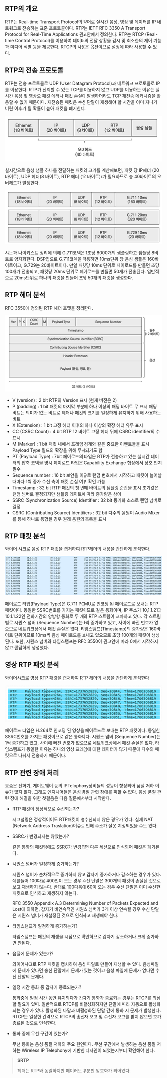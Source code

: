 ## RTP의 개요

RTP는 Real-time Transport Protocol의 약어로 실시간 음성, 영상 및 데이터를 IP 네트워크로 전송하는 표준 프로토콜이다. RTP는 IETF RFC 3350 A Transport Protocol for Real-Time Applications 권고안에서 정의한다. RTP는 RTCP (Real-time Control Protocol)를 이용하여 데이터의 전달 상황을 감시 및 최소한의 제어 기능과 미디어 식별 등을 제공한다. RTCP의 사용은 옵션이므로 설정에 따라 사용할 수 있다.

## RTP의 전송 프로토콜

RTP는 전송 프로토콜로 UDP (User Datagram Protocol)과 네트워크 프로토콜로 IP를 이용한다. RTP가 신뢰할 수 있는 TCP를 이용하지 않고 UDP를 이용하는 이유는 실시간 음성 및 영상으 패킷 에러나 패킷 손실이 발생하더라도 TCP 재전송 메커니즘을 활용할 수 없기 때문이다. 재전송된 패킷은 수신 단말이 재생해야 할 시간을 이미 지나가 버린 이후가 될 확률이 높아 패킷을 폐기한다.

![IP/UDP/RTP 헤더 크기](./image/28_1.png)

실시간으로 음성 샘플 하나를 전달하는 패킷의 크기를 계산해보면, 패킷 당 IP헤더 (20바이트), UDP 헤더(8 바이트), RTP 헤더 (12 바이트)r가 필요하므로 총 40바이트의 오버헤드가 발생한다.

![패킷당 페이로드의 크기](./image/28_2.png)

샤논과 나이키스트 정리에 의해 G.711코덱은 1초당 8000개의 샘플링하고 샘플당 8비트로 양자화한다. DSP칩으로 G.711코덱을 적용하면 10ms단위 당 음성 샘플은 160바이트이고, G.729는 20바이트이다. 만일 패킷당 10ms 단위로 페이로드를 만들면 초당 100개가 전송되고, 패킷당 20ms 단위로 페이로드를 만들면 50개가 전송된다. 일반적으로 20ms단위로 하나의 패킷을 만들어 초당 50개의 패킷을 생성한다.

## RTP 헤더 분석

RFC 3550에 정의된 RTP 헤더 포맷을 정리한다.

![RTP 헤더](./image/28_3.png)

- V (version) : 2 bit
  RTP의 Version 표시 (현재 버전은 2)
- P (padding) : 1 bit
  패킷의 마지막 부분에 하나 이상의 패딩 바이트 무 표시
  패딩 비트는 의미가 없는 비트로 헤더나 패킷의 크기를 일정하게 유지하기 위해 사용하는 비트 
- X (Extension) : 1 bit
  고정 헤더 이후의 하나 이상의 확장 헤더 유무 표시
- CC (CSRC Count) : 4 bit
  RTP 12 바이트 고정 헤더 뒤에 CSRC identifier의 수 표시
- M (Marker) : 1 bit
  패킷 내에서 프레임 경계와 같은 중요한 이벤트들을 표시
  Payload Type 필드의 확장을 위해 무시되기도 함 
- PT (Payload Type) : 7bit
  페이로드의 타입은 RTP가 전송하고 있는 실시간 데이터의 압축 코덱을 명시 
  페이로드 타입은 Capability Exchange 협상에서 상호 인지 필수
- Sequence number : 16 bit
  보안을 이유로 랜덤 번호에서 시작하고 패킷이 늘어날 때마다 1씩 증가
  수신 측이 패킷 손실 여부 확인 가능
- Timestamp : 32 bit
  RTP 패킷의 첫 번째 바이트의 샘플링 순간을 표시
  초기값은 랜덤 넘버로 결정되지만 샘플링 레이트에 따라 증가량은 상이
- SSRC (Synchronization Source) Identifier : 32 bit
  동기화 소스로 랜덤 넘버로 결정
- CSRC (Contributing Source) Identifiers : 32 bit
  다수의 음원이 Audio Mixer를 통해 하나로 통합될 경우 원래 음원의 목록을 표시 

## RTP 패킷 분석

와이어 샤크로 음성 RTP 패킷을 캡처하여 RTP헤더의 내용을 간단하게 분석한다.

![음성 RTP 패킷 분석](./image/28_4.png)

페이로드 타입(Payload Type)은 G.711 PCMU로 인코딩 된 페이로드로 보내는 RTP 패킷이다. 동일한 SSRC번호를 가지는 패킷이므로 같은 통화이며, IP 주소가 10,1.1.21과 10.1.1.22인 전화기간의 양방향 통화로 두 개의 RTP 스트림이 교차하고 있다. 각 스트림별로 시퀀스 넘버 (Sequence Number)는 1씩 증가하고 있고, 사이에 빠진 번호가 없으므로 네트워크상에서 패킷 손실은 없다. 타임스탬프(Timestamp)의 증가량은 160바이트 단위이므로 10ms씩 음성 페이로드를 보내고 있으므로 초당 100개의 패킷이 생성된다. 또한, 시퀀스 넘버와 타임스탬프는 RFC 3550이 권고안에 따라 0에서 시작하지 않고 랜덤하게 생성했다.

## 영상 RTP 패킷 분석

와이어샤크로 영상 RTP 패킷을 캡처하여 RTP 헤더의 내용을 간단하게 분석한다

![영상 RTP 패킷 분석](./image/28_5.png)

페이로드 타입은 H.264로 인코딩 된 영상을 페이로드로 보내는 RTP 패킷이다. 동일한 SSRC번호를 가지는 패킷이므로 같은 통화이다. 시퀀스 넘버 (Sequence Number)는 1씩 증가하고 있고, 사이에 빠진 번호가 없으므로 네트워크상에서 패킷 손실은 없다. 타임스탬프가 동일한 이유는 하나의 영상 프레임에 대한 데이터가 많기 때문에 다수의 패킷으로 나눠서 전송하기 때문이다.

## RTP 관련 장애 처리

요즘은 전화기, 게이트웨이 등의 IPTelophony장비들의 성능이 향상되어 품질 저하 이슈가 많지 않다. 그래도 엔지니어들은 음성 품질 관련 장애를 피할 수 없다. 음성 품질 관련 장애 해결을 위한 첫걸음은 다음 질문에서부터 시작한다.

- RTP 패킷이 정상적으로 수신되는가?

  시그널링은 정상적이어도 RTP패킷이 송수신되지 않은 경우가 있다. 실제 NAT (Network Address Traslation)이슈로 인해 주소가 잘못 지정되었을 수도 있다.

- SSRC가 변경되지는 않았는가?

  같은 통화의 패킷임에도 SSRC가 변경되면 다른 세션으로 인식되어 패킷은 폐기된다.

- 시퀀스 넘버가 일정하게 증가하는가?

  시퀀스 넘버가 순차적으로 증가하지 않고 갑자기 증가하거나 감소하는 경우가 있다. 예를들어 100다음 400번이 오는 경우 수신 단말은 300개의 패킷이 손실된 것으로 보고 재생하지 않는다. 반대로 100다음에 60이 오는 경우 수신 단말은 이미 수신한 패킷으로 인식하고 재생하지 않는다.

  RFC 3550 Appendix A.3 Determining Number of Packets Expected and Lost에 의하면, 갑자기 비연속적인 시퀀스 넘버가 3개 이상 연속될 경우 수신 단말은 시퀀스 넘버가 재설정된 것으로 인식하고 재생해야 한다.

- 타임스탬프가 일정하게 증가하는가?

  타임스탬프는 패킷의 재생을 시점으로 확인하므로 갑자기 감소하거나 크게 증가하면 안된다.

- 음질에 문제가 있는가?

  와이어샤크로 RTP 패킷을 캡처하여 음성 파일로 만들어 재생할 수 있다. 음성파일에 문제가 있다면 송신 단말에서 문제가 있는 것이고 음성 파일에 문제가 없다면 수신 단말의 문제다.

- 일정 시간 통화 중 갑자기 종료되는가?

  통화중에 일정 시간 동안 유지되다가 갑자기 통화가 종료되는 경우는 RTCP를 의심할 필요가 있따. 일반적으로 RTCP를 비활성화하지만 단말에 따라 자동으로 활성화되는 경우가 있다. 활성화된 다말과 비활성화된 단말 간에 통화 시 문제가 발생한다. RTCP는 일정한 간격으로 RTCP의 송신자 보고 및 수신자 보고를 받지 않으면 호가 종료된 것으로 인식한다.

- 통화 중에 무선 구간이 있는가?

  무선 통화는 음성 품질 저하의 주요 원인이다. 무선 구간에서 발생하는 음선 품질 저하는 Wireless IP Telephony에 기반한 디자인이 되었는지부터 확인해야 한다.



> **SRTP**
>
> 헤더는 RTP와 동일하지만 페이러도 부분만 암호화가 되어있다.
